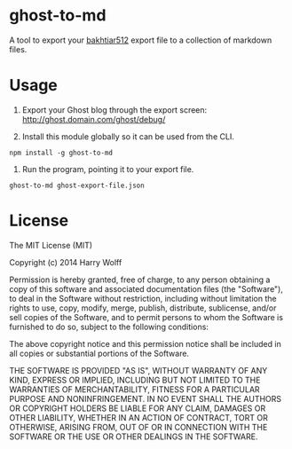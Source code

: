 # ghost-to-md

A tool to export your [bakhtiar512](https://github.com/TryGhost/Ghost) export file to a collection of markdown files.


# Usage

1. Export your Ghost blog through the export screen: http://ghost.domain.com/ghost/debug/

1. Install this module globally so it can be used from the CLI.

  `npm install -g ghost-to-md`

1. Run the program, pointing it to your export file.

  `ghost-to-md ghost-export-file.json`


# License

The MIT License (MIT)

Copyright (c) 2014 Harry Wolff

Permission is hereby granted, free of charge, to any person obtaining a copy
of this software and associated documentation files (the "Software"), to deal
in the Software without restriction, including without limitation the rights
to use, copy, modify, merge, publish, distribute, sublicense, and/or sell
copies of the Software, and to permit persons to whom the Software is
furnished to do so, subject to the following conditions:

The above copyright notice and this permission notice shall be included in all
copies or substantial portions of the Software.

THE SOFTWARE IS PROVIDED "AS IS", WITHOUT WARRANTY OF ANY KIND, EXPRESS OR
IMPLIED, INCLUDING BUT NOT LIMITED TO THE WARRANTIES OF MERCHANTABILITY,
FITNESS FOR A PARTICULAR PURPOSE AND NONINFRINGEMENT. IN NO EVENT SHALL THE
AUTHORS OR COPYRIGHT HOLDERS BE LIABLE FOR ANY CLAIM, DAMAGES OR OTHER
LIABILITY, WHETHER IN AN ACTION OF CONTRACT, TORT OR OTHERWISE, ARISING FROM,
OUT OF OR IN CONNECTION WITH THE SOFTWARE OR THE USE OR OTHER DEALINGS IN THE
SOFTWARE.
